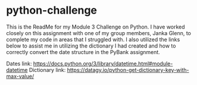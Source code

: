 # python-challenge

This is the ReadMe for my Module 3 Challenge on Python. I have worked closely on this assignment with one of my group members, Janka Glenn, to complete my code in areas that I struggled with. I also utilized the links below to assist me in  utilizing the dictionary I had created and how to correctly convert the date structure in the PyBank assignment.

Dates link: https://docs.python.org/3/library/datetime.html#module-datetime
Dictionary link: https://datagy.io/python-get-dictionary-key-with-max-value/

